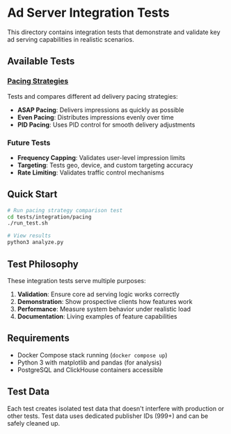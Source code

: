 # Ad Server Integration Tests

This directory contains integration tests that demonstrate and validate key ad serving capabilities in realistic scenarios.

## Available Tests

### [Pacing Strategies](./pacing/)
Tests and compares different ad delivery pacing strategies:
- **ASAP Pacing**: Delivers impressions as quickly as possible
- **Even Pacing**: Distributes impressions evenly over time
- **PID Pacing**: Uses PID control for smooth delivery adjustments

### Future Tests
- **Frequency Capping**: Validates user-level impression limits
- **Targeting**: Tests geo, device, and custom targeting accuracy
- **Rate Limiting**: Validates traffic control mechanisms

## Quick Start

```bash
# Run pacing strategy comparison test
cd tests/integration/pacing
./run_test.sh

# View results
python3 analyze.py
```

## Test Philosophy

These integration tests serve multiple purposes:

1. **Validation**: Ensure core ad serving logic works correctly
2. **Demonstration**: Show prospective clients how features work
3. **Performance**: Measure system behavior under realistic load
4. **Documentation**: Living examples of feature capabilities

## Requirements

- Docker Compose stack running (`docker compose up`)
- Python 3 with matplotlib and pandas (for analysis)
- PostgreSQL and ClickHouse containers accessible

## Test Data

Each test creates isolated test data that doesn't interfere with production or other tests. Test data uses dedicated publisher IDs (999+) and can be safely cleaned up.